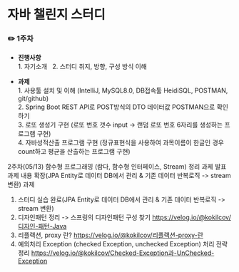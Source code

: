 # 자바 챌린지 스터디

###  ✏️ 1주차
- **진행사항**
  <br> 1. 자기소개 &nbsp; 2. 스터디 취지, 방향, 구성 방식 이해

- **과제**
  <br> 1. 사용툴 설치 및 이해 (IntelliJ, MySQL8.0, DB접속툴 HeidiSQL, POSTMAN, git/github)
  <br> 2. Spring Boot REST API로 POST방식의 DTO 데이터값 POSTMAN으로 확인하기
  <br> 3. 로또 생성기 구현 (로또 번호 갯수 input -> 랜덤 로또 번호 6자리를 생성하는 프로그램 구현)
  <br> 4. 자바성적산출 프로그램 구현 (정규표현식을 사용하여 과목이름이 한글인 경우 count하고 평균을 산출하는 프로그램 구현)

2주차(05/13)
함수형 프로그래밍 (람다, 함수형 인터페이스, Stream) 정리
과제 발표
과제 내용 확장(JPA Entity로 데이터 DB에서 관리 & 기존 데이터 반복로직 -> stream 변환)
과제
1) 스터디 실습 완료(JPA Entity로 데이터 DB에서 관리 & 기존 데이터 반복로직 -> stream 변환) 
2) 디자인패턴 정리 -> 스프링의 디자인패턴 구성 찾기 https://velog.io/@kokilcov/디자인-패턴-Java
3) 리플랙션, proxy 란? https://velog.io/@kokilcov/리플랙션-proxy-란
4) 예외처리 Exception (checked Exception, unchecked Exception) 처리 전략 정리 https://velog.io/@kokilcov/Checked-Exception과-UnChecked-Exception